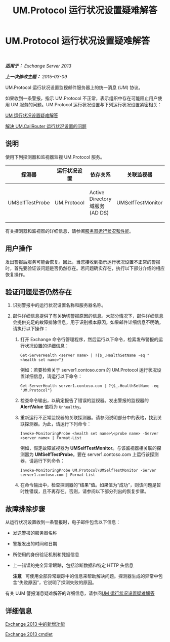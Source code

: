 ﻿---
title: UM.Protocol 运行状况设置疑难解答
TOCTitle: UM.Protocol 运行状况设置疑难解答
ms:assetid: 8dd9a16f-77a1-4a8d-aea4-5e96ab922dd4
ms:mtpsurl: https://technet.microsoft.com/zh-cn/library/ms.exch.scom.um.protocol(v=EXCHG.150)
ms:contentKeyID: 53275700
ms.date: 10/08/2015
mtps_version: v=EXCHG.150
ms.translationtype: HT
---

# UM.Protocol 运行状况设置疑难解答

 

_**适用于：** Exchange Server 2013_

_**上一次修改主题：** 2015-03-09_

UM.Protocol 运行状况设置监视邮件服务器上的统一消息 (UM) 协议。

如果收到一条警报，指示 UM.Protocol 不正常，表示组织中存在可能阻止用户使用 UM 服务的问题。UM.Protocol 运行状况设置与下列运行状况设置紧密相关：

[UM 运行状况设置疑难解答](troubleshooting-um-health-set.md)

[解决 UM.CallRouter 运行状况设置的问题](troubleshooting-um-callrouter-health-set.md)

## 说明

使用下列探测器和监视器监视 UM.Protocol 服务。


<table>
<colgroup>
<col style="width: 25%" />
<col style="width: 25%" />
<col style="width: 25%" />
<col style="width: 25%" />
</colgroup>
<thead>
<tr class="header">
<th>探测器</th>
<th>运行状况设置</th>
<th>依存关系</th>
<th>关联监视器</th>
</tr>
</thead>
<tbody>
<tr class="odd">
<td><p>UMSelfTestProbe</p></td>
<td><p>UM.Protocol</p></td>
<td><p>Active Directory 域服务 (AD DS)</p></td>
<td><p>UMSelfTestMonitor</p></td>
</tr>
</tbody>
</table>


有关探测器和监视器的详细信息，请参阅[服务器运行状况和性能](https://technet.microsoft.com/zh-cn/library/jj150551\(v=exchg.150\))。

## 用户操作

发出警报后服务可能会恢复。因此，当您接收到指示运行状况设置不正常的警报时，首先要验证该问题是否仍然存在。若问题确实存在，执行以下部分介绍的相应恢复操作。

## 验证问题是否仍然存在

1.  识别警报中的运行状况设置名称和服务器名称。

2.  邮件详细信息提供了有关确切警报原因的信息。大部分情况下，邮件详细信息会提供充足的故障排除信息，用于识别根本原因。如果邮件详细信息不明确，请执行以下操作：
    
    1.  打开 Exchange 命令行管理程序，然后运行以下命令，检索发布警报的运行状况设置的详细信息：
        
            Get-ServerHealth <server name> | ?{$_.HealthSetName -eq "<health set name>"}
        
        例如：若要检索关于 server1.contoso.com 的 UM.Protocol 运行状况设置详细信息，请运行以下命令：
        
            Get-ServerHealth server1.contoso.com | ?{$_.HealthSetName -eq "UM.Protocol"}
    
    2.  检查命令输出，以确定报告了错误的监视器。发出警报的监视器的 **AlertValue** 值将为 `Unhealthy`。
    
    3.  重新运行不正常监视器的关联探测器。请参阅说明部分中的表格，找到关联探测器。为此，请运行下列命令：
        
            Invoke-MonitoringProbe <health set name>\<probe name> -Server <server name> | Format-List
        
        例如，假定故障监视器为 **UMSelfTestMonitor**。与该监视器相关联的探测器为 **UMSelfTestProbe**。要在 server1.contoso.com 上运行该探测器，请运行下列命令：
        
            Invoke-MonitoringProbe UM.Protocol\UMSelfTestMonitor -Server server1.contoso.com | Format-List
    
    4.  在命令输出中，检查探测器的“结果”值。如果值为“成功”，则该问题是暂时性错误，且不再存在。否则，请参阅以下部分列出的恢复步骤。

## 故障排除步骤

从运行状况设置收到一条警报时，电子邮件包含以下信息：

  - 发送警报的服务器名称

  - 警报发出的时间和日期

  - 所使用的身份验证机制和凭据信息

  - 上一错误的完全异常跟踪，包括诊断数据和特定 HTTP 头信息
    
    **注意**   可使用全部异常跟踪中的信息来帮助解决问题。探测器生成的异常中包含“失败原因”，它说明了探测失败的原因。

有关 UJM 警报消息疑难解答的详细信息，请参阅[UM 运行状况设置疑难解答](troubleshooting-um-health-set.md)

## 详细信息

[Exchange 2013 中的新增功能](https://technet.microsoft.com/zh-cn/library/jj150540\(v=exchg.150\))

[Exchange 2013 cmdlet](https://technet.microsoft.com/zh-cn/library/bb124413\(v=exchg.150\))


